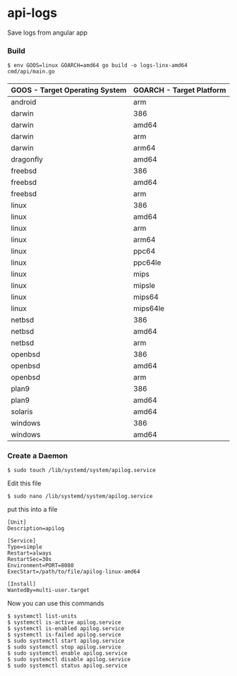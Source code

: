 # api-logs
Save logs from angular app


### Build
```
$ env GOOS=linux GOARCH=amd64 go build -o logs-linx-amd64 cmd/api/main.go
```

####
|GOOS - Target Operating System	|GOARCH - Target Platform|
| ------ | ------ |
|android|	arm|
|darwin|	386|
|darwin|	amd64|
|darwin|	arm|
|darwin|	arm64|
|dragonfly|	amd64|
|freebsd|	386|
|freebsd|	amd64|
|freebsd|	arm|
|linux|	386|
|linux|	amd64|
|linux|	arm|
|linux|	arm64|
|linux|	ppc64|
|linux|	ppc64le|
|linux|	mips|
|linux|	mipsle|
|linux|	mips64|
|linux|	mips64le|
|netbsd|	386|
|netbsd|	amd64|
|netbsd|	arm|
|openbsd|	386|
|openbsd|	amd64|
|openbsd|	arm|
|plan9|	386|
|plan9|	amd64|
|solaris|	amd64|
|windows|	386|
|windows|	amd64|

### Create a Daemon

```shell
$ sudo touch /lib/systemd/system/apilog.service
```
Edit this file
```shell
$ sudo nano /lib/systemd/system/apilog.service
```

put this into a file

```shell
[Unit]
Description=apilog

[Service]
Type=simple
Restart=always
RestartSec=30s
Environment=PORT=8080
ExecStart=/path/to/file/apilog-linux-amd64

[Install]
WantedBy=multi-user.target
```

Now you can use this commands
```shell
$ systemctl list-units
$ systemctl is-active apilog.service
$ systemctl is-enabled apilog.service
$ systemctl is-failed apilog.service
$ sudo systemctl start apilog.service
$ sudo systemctl stop apilog.service
$ sudo systemctl enable apilog.service
$ sudo systemctl disable apilog.service
$ sudo systemctl status apilog.service
```